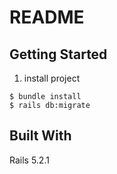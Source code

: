 # README

## Getting Started
1. install project
```
$ bundle install
$ rails db:migrate
```
## Built With
Rails 5.2.1
